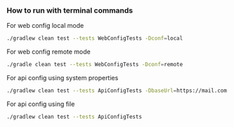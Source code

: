 ### How to run with terminal commands
For web config local mode
```bash
./gradlew clean test --tests WebConfigTests -Dconf=local
```
For web config remote mode
```bash
./gradle clean test --tests WebConfigTests -Dconf=remote
```

For api config using system properties
```bash
./gradlew clean test --tests ApiConfigTests -DbaseUrl=https://mail.com -Dtoken=123 
```
For api config using file
```bash
./gradlew clean test --tests ApiConfigTests
```
